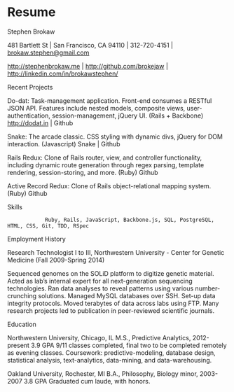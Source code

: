 Resume
======
Stephen Brokaw

481 Bartlett St  |  San Francisco, CA 94110  |   312-720-4151  |  brokaw.stephen@gmail.com

http://stephenbrokaw.me | http://github.com/brokejaw | http://linkedin.com/in/brokawstephen/

Recent Projects


Do-dat: 	Task-management application. Front-end consumes a RESTful JSON API. Features include
nested models, composite views, user-authentication, session-management, jQuery UI.
(Rails + Backbone)  http://dodat.in  |  Github

Snake: 	The arcade classic. CSS styling with dynamic divs, jQuery for DOM interaction.
(Javascript)  Snake  |  Github

Rails Redux:  Clone of Rails router, view, and controller functionality, including dynamic route generation
                through regex parsing, template rendering, session-storing, and more. (Ruby)  Github

Active Record Redux: Clone of Rails object-relational mapping system. (Ruby) Github

Skills


                Ruby, Rails, JavaScript, Backbone.js, SQL, PostgreSQL, HTML, CSS, Git, TDD, RSpec

Employment History


Research Technologist I to III, Northwestern University - Center for Genetic Medicine (Fall 2009-Spring 2014)

Sequenced genomes on the SOLiD platform to digitize genetic material. Acted as lab’s internal expert for all next-generation sequencing  technologies.
Ran data analyses to reveal patterns using various number-crunching solutions.
Managed MySQL databases over SSH. Set-up data integrity protocols. Moved terabytes of data across labs using FTP. 
Many research projects led to publication in peer-reviewed scientific journals.

Education


Northwestern University,  Chicago, IL 
M.S., Predictive Analytics, 2012-present
3.9 GPA
9/11 classes completed, final two to be completed remotely as evening classes.
Coursework: predictive-modeling, database design, statistical analysis, text-analytics, data-mining, and data-warehousing.

Oakland University,  Rochester, MI 
B.A., Philosophy, Biology minor, 2003-2007
3.8 GPA
Graduated cum laude, with honors.
